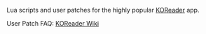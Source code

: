 Lua scripts and user patches for the highly popular [KOReader](https://github.com/koreader/koreader) app.

User Patch FAQ: [KOReader Wiki](https://github.com/koreader/koreader/wiki/User-patches)
